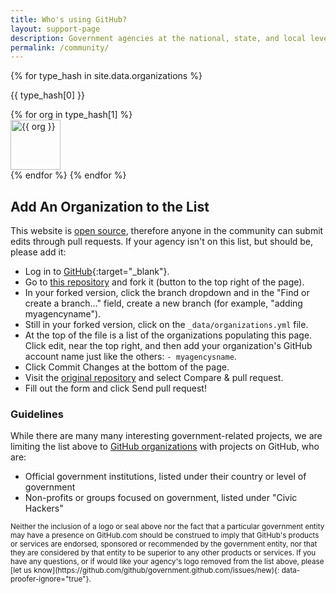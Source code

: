 ```yaml
---
title: Who's using GitHub?
layout: support-page
description: Government agencies at the national, state, and local level use GitHub to share and collaborate. If you don't see your organization on this list, follow the instructions below to add it!
permalink: /community/
---
```

<div class="container">
  <div class="row-fluid">
    <div class="span8">
    {% for type_hash in site.data.organizations %}
    <div class="type-block" id="{{ type_hash[0] | downcase | replace: ' ','_' }}"><p>{{ type_hash[0] }}</p></div>
      {% for org in type_hash[1] %}
        <div class="organization">
          <a href="https://github.com/{{ org }}" title="{{ org }}">
            <img class="avatar" src="https://github.com/{{ org }}.png" width="80" height="80" alt="{{ org }}">
          </a>
        </div>
      {% endfor %}
    {% endfor %}
    </div>
  </div>

  <div class="row-fluid section">
    <div class="span6" markdown="1">

## Add An Organization to the List

This website is [open source](https://github.com/github/government.github.com), therefore anyone in the community can submit edits through pull requests. If your agency isn't on this list, but should be, please add it:

* Log in to [GitHub](https://github.com){:target="_blank"}.
* Go to [this repository](https://github.com/github/government.github.com) and fork it (button to the top right of the page).
* In your forked version, click the branch dropdown and in the "Find or create a branch..." field, create a new branch (for example, "adding myagencyname").
* Still in your forked version, click on the `_data/organizations.yml` file.
* At the top of the file is a list of the organizations populating this page. Click edit, near the top right, and then add your organization's GitHub account name just like the others: `- myagencysname`.
* Click Commit Changes at the bottom of the page.
* Visit the [original repository](https://github.com/github/government.github.com) and select Compare & pull request.
* Fill out the form and click Send pull request!

### Guidelines

While there are many many interesting government-related projects, we are limiting the list above to [GitHub organizations](https://help.github.com/articles/user-organization-and-project-pages) with projects on GitHub, who are:

* Official government institutions, listed under their country or level of government
* Non-profits or groups focused on government, listed under "Civic Hackers"

</div>
</div>

  <div class="row-fluid section">
    <div class="span6 fine-print">
      <small markdown="1">
Neither the inclusion of a logo or seal above nor the fact that a particular government entity may have a presence on GitHub.com should be construed to imply that GitHub's products or services are endorsed, sponsored or recommended by the government entity, nor that they are considered by that entity to be superior to any other products or services. If you have any questions, or if would like your agency's logo removed from the list above, please [let us know](https://github.com/github/government.github.com/issues/new){: data-proofer-ignore="true"}.
      </small>
    </div>
  </div>
</div>
